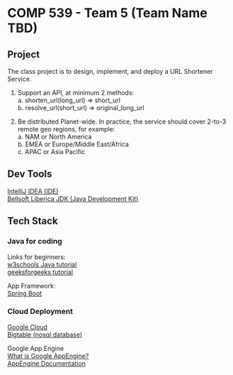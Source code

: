 # COMP 539 - Team 5 (Team Name TBD)

## Project

The class project is to design, implement, and deploy a URL Shortener Service.

1. Support an API, at minimum 2 methods:   
    a. shorten_url(long_url) ⇒ short_url   
    b. resolve_url(short_url) ⇒ original_long_url   

2. Be distributed Planet-wide. In practice, the service should cover 2-to-3 remote geo regions, for example:    
    a. NAM or North America   
    b. EMEA or Europe/Middle East/Africa   
    c. APAC or Asia Pacific   
    
## Dev Tools  

[IntelliJ IDEA (IDE)](https://www.jetbrains.com/idea/download)      
[Bellsoft Liberica JDK (Java Development Kit)](https://bell-sw.com/pages/downloads/)        
    
## Tech Stack

### Java for coding

Links for beginners:   
[w3schools Java tutorial](https://www.w3schools.com/java/java_syntax.asp)  
[geeksforgeeks tutorial](https://www.geeksforgeeks.org/java-how-to-start-learning-java/)

App Framework:   
[Spring Boot](https://spring.io/quickstart)

### Cloud Deployment

[Google Cloud](https://cloud.google.com/docs)  
[Bigtable (nosql database)](https://cloud.google.com/bigtable/docs)  
   
Google App Engine    
[What is Google AppEngine?](https://www.geeksforgeeks.org/what-is-google-app-engine-gae/)  
[AppEngine Documentation](https://cloud.google.com/appengine/#section-2)
    

